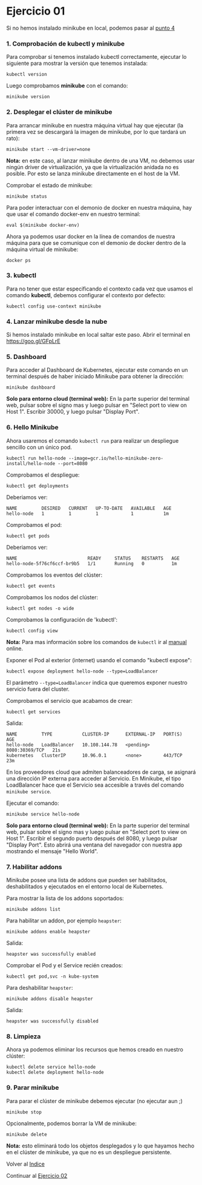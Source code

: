 # Ejercicio 01

Si no hemos instalado minikube en local, podemos pasar al [punto 4](#4-lanzar-minikube-desde-la-nube)

### 1. Comprobación de kubectl y minikube

Para comprobar si tenemos instalado kubectl correctamente, ejecutar lo siguiente para mostrar la versión que tenemos instalada:

```
kubectl version
```

Luego comprobamos **minikube** con el comando:

```
minikube version
```

### 2. Desplegar el clúster de minikube

Para arrancar minikube en nuestra máquina virtual hay que ejecutar (la primera vez se descargará la imagen de minikube, por lo que tardará un rato):

```
minikube start --vm-driver=none
```
**Nota:** en este caso, al lanzar minikube dentro de una VM, no debemos usar ningún driver de virtualización, ya que la virtualización anidada no es posible. Por esto se lanza minikube directamente en el host de la VM.

Comprobar el estado de minikube:

```
minikube status
```

Para poder interactuar con el demonio de docker en nuestra máquina, hay que usar el comando docker-env en nuestro terminal:

```
eval $(minikube docker-env)
```

Ahora ya podemos usar docker en la línea de comandos de nuestra máquina para que se comunique con el demonio de docker dentro de la máquina virtual de minikube:

```
docker ps
```

### 3. kubectl

Para no tener que estar especificando el contexto cada vez que usamos el comando **kubectl**, debemos configurar el contexto por defecto:

```
kubectl config use-context minikube
```

### 4. Lanzar minikube desde la nube

Si hemos instalado minikube en local saltar este paso. Abrir el terminal en https://goo.gl/GFpLrE

### 5. Dashboard

Para acceder al Dashboard de Kubernetes, ejecutar este comando en un terminal después de haber iniciado Minikube para obtener la dirección:

```
minikube dashboard
```
**Solo para entorno cloud (terminal web):** En la parte superior del terminal web, pulsar sobre el signo mas y luego pulsar en "Select port to view on Host 1". Escribir 30000, y luego pulsar "Display Port".
                         
### 6. Hello Minikube

Ahora usaremos el comando `kubectl run`  para realizar un despliegue sencillo con un único pod.
```    
kubectl run hello-node --image=gcr.io/hello-minikube-zero-install/hello-node --port=8080
```
Comprobamos el despliegue:
```
kubectl get deployments
```
Deberiamos ver:
```
NAME         DESIRED   CURRENT   UP-TO-DATE   AVAILABLE   AGE
hello-node   1         1         1            1           1m
```
Comprobamos el pod:
```
kubectl get pods
```
Deberiamos ver:
```
NAME                          READY     STATUS    RESTARTS   AGE
hello-node-5f76cf6ccf-br9b5   1/1       Running   0          1m
```
Comprobamos los eventos del clúster:
```
kubectl get events
```
Comprobamos los nodos del clúster:
```
kubectl get nodes -o wide
```
Comprobamos la configuración de 'kubectl':
```
kubectl config view
```
**Nota:** Para mas información sobre los comandos de `kubectl` ir al [manual](https://kubernetes.io/docs/user-guide/kubectl-overview/) online.

Exponer el Pod al exterior (internet) usando el comando "kubectl expose":
```
kubectl expose deployment hello-node --type=LoadBalancer
```
El parámetro `--type=LoadBalancer` indica que queremos exponer nuestro servicio fuera del cluster.

Comprobamos el servicio que acabamos de crear:
```
kubectl get services
```
Salida:
```
NAME         TYPE           CLUSTER-IP      EXTERNAL-IP   PORT(S)          AGE
hello-node   LoadBalancer   10.108.144.78   <pending>     8080:30369/TCP   21s
kubernetes   ClusterIP      10.96.0.1       <none>        443/TCP          23m
```
En los proveedores cloud que admiten balanceadores de carga, se asignará una dirección IP externa para acceder al Servicio. En Minikube, el tipo LoadBalancer hace que el Servicio sea accesible a través del comando `minikube service`.

Ejecutar el comando:
```
minikube service hello-node
```
**Solo para entorno cloud (terminal web):** En la parte superior del terminal web, pulsar sobre el signo mas y luego pulsar en "Select port to view on Host 1". Escribir el segundo puerto después del 8080, y luego pulsar "Display Port". Esto abrirá una ventana del navegador con nuestra app mostrando el mensaje "Hello World".

### 7. Habilitar addons

Minikube posee una lista de addons que pueden ser habilitados, deshabilitados y ejecutados en el entorno local de Kubernetes.

Para mostrar la lista de los addons soportados:
```
minikube addons list
```
Para habilitar un addon, por ejemplo `heapster`:
```
minikube addons enable heapster
```
Salida:
```
heapster was successfully enabled
```
Comprobar el Pod y el Service recién creados:
```
kubectl get pod,svc -n kube-system
```
Para deshabilitar `heapster`:
```
minikube addons disable heapster
```
Salida:
```
heapster was successfully disabled
```
### 8. Limpieza

Ahora ya podemos eliminar los recursos que hemos creado en nuestro clúster:
```
kubectl delete service hello-node
kubectl delete deployment hello-node
```

### 9. Parar minikube

Para parar el clúster de minikube debemos ejecutar (no ejecutar aun ;)
```
minikube stop
```
Opcionalmente, podemos borrar la VM de minikube:
```
minikube delete
```
**Nota:** esto eliminará todo los objetos desplegados y lo que hayamos hecho en el clúster de minikube, ya que no es un despliegue persistente.

Volver al [Indice](../README.md)

Continuar al [Ejercicio 02](../02%20Pods/README.md)